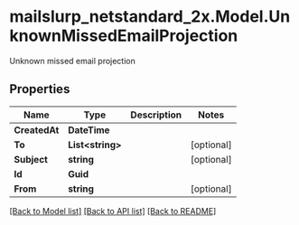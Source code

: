 # mailslurp_netstandard_2x.Model.UnknownMissedEmailProjection
Unknown missed email projection

## Properties

Name | Type | Description | Notes
------------ | ------------- | ------------- | -------------
**CreatedAt** | **DateTime** |  | 
**To** | **List&lt;string&gt;** |  | [optional] 
**Subject** | **string** |  | [optional] 
**Id** | **Guid** |  | 
**From** | **string** |  | [optional] 

[[Back to Model list]](../README#documentation-for-models) [[Back to API list]](../README#documentation-for-api-endpoints) [[Back to README]](../README)

